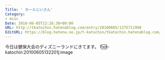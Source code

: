 ```yaml
---
Title: ' カールじいさん'
Category:
- misc
Date: 2010-06-05T13:26:38+09:00
URL: http://tkatochin.hatenablog.com/entry/20100605/1275711998
EditURL: https://blog.hatena.ne.jp/t-katochin/tkatochin.hatenablog.com/atom/entry/6653586347154753663
---
```


今日は健保大会のディズニーランドにきてます。
f:id:t-katochin:20100605132201j:image
